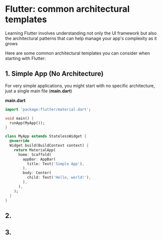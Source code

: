 # Flutter: common architectural templates

Learning Flutter involves understanding not only the UI framework but also the architectural patterns that can help manage your app's complexity as it grows

Here are some common architectural templates you can consider when starting with Flutter:

## 1. Simple App (No Architecture)

For very simple applications, you might start with no specific architecture, just a single main file (**main.dart**)

**main.dart**

```dart
import 'package:flutter/material.dart';

void main() {
  runApp(MyApp());
}

class MyApp extends StatelessWidget {
  @override
  Widget build(BuildContext context) {
    return MaterialApp(
      home: Scaffold(
        appBar: AppBar(
          title: Text('Simple App'),
        ),
        body: Center(
          child: Text('Hello, world!'),
        ),
      ),
    );
  }
}
```

## 2. 


## 3. 
